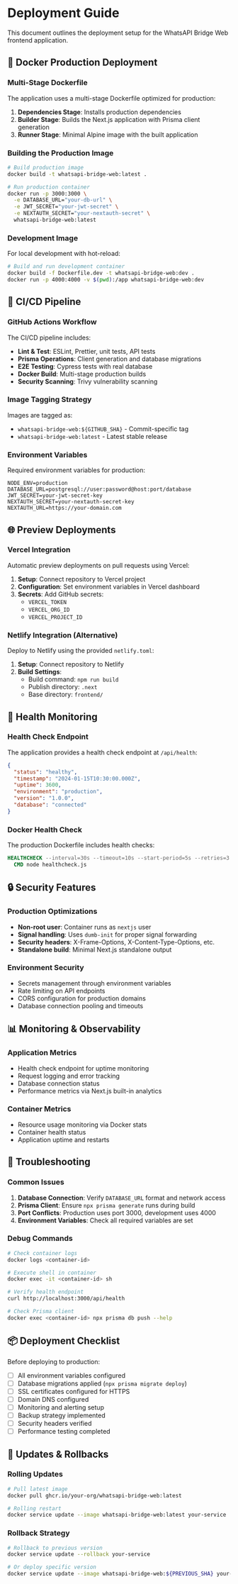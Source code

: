# Deployment Guide

This document outlines the deployment setup for the WhatsAPI Bridge Web frontend application.

## 🐳 Docker Production Deployment

### Multi-Stage Dockerfile

The application uses a multi-stage Dockerfile optimized for production:

1. **Dependencies Stage**: Installs production dependencies
2. **Builder Stage**: Builds the Next.js application with Prisma client generation  
3. **Runner Stage**: Minimal Alpine image with the built application

### Building the Production Image

```bash
# Build production image
docker build -t whatsapi-bridge-web:latest .

# Run production container
docker run -p 3000:3000 \
  -e DATABASE_URL="your-db-url" \
  -e JWT_SECRET="your-jwt-secret" \
  -e NEXTAUTH_SECRET="your-nextauth-secret" \
  whatsapi-bridge-web:latest
```

### Development Image

For local development with hot-reload:

```bash
# Build and run development container
docker build -f Dockerfile.dev -t whatsapi-bridge-web:dev .
docker run -p 4000:4000 -v $(pwd):/app whatsapi-bridge-web:dev
```

## 🚀 CI/CD Pipeline

### GitHub Actions Workflow

The CI/CD pipeline includes:

- **Lint & Test**: ESLint, Prettier, unit tests, API tests
- **Prisma Operations**: Client generation and database migrations
- **E2E Testing**: Cypress tests with real database
- **Docker Build**: Multi-stage production builds
- **Security Scanning**: Trivy vulnerability scanning

### Image Tagging Strategy

Images are tagged as:
- `whatsapi-bridge-web:${GITHUB_SHA}` - Commit-specific tag
- `whatsapi-bridge-web:latest` - Latest stable release

### Environment Variables

Required environment variables for production:

```env
NODE_ENV=production
DATABASE_URL=postgresql://user:password@host:port/database
JWT_SECRET=your-jwt-secret-key
NEXTAUTH_SECRET=your-nextauth-secret-key
NEXTAUTH_URL=https://your-domain.com
```

## 🌐 Preview Deployments

### Vercel Integration

Automatic preview deployments on pull requests using Vercel:

1. **Setup**: Connect repository to Vercel project
2. **Configuration**: Set environment variables in Vercel dashboard
3. **Secrets**: Add GitHub secrets:
   - `VERCEL_TOKEN`
   - `VERCEL_ORG_ID`
   - `VERCEL_PROJECT_ID`

### Netlify Integration (Alternative)

Deploy to Netlify using the provided `netlify.toml`:

1. **Setup**: Connect repository to Netlify
2. **Build Settings**: 
   - Build command: `npm run build`
   - Publish directory: `.next`
   - Base directory: `frontend/`

## 🏥 Health Monitoring

### Health Check Endpoint

The application provides a health check endpoint at `/api/health`:

```json
{
  "status": "healthy",
  "timestamp": "2024-01-15T10:30:00.000Z",
  "uptime": 3600,
  "environment": "production",
  "version": "1.0.0",
  "database": "connected"
}
```

### Docker Health Check

The production Dockerfile includes health checks:

```dockerfile
HEALTHCHECK --interval=30s --timeout=10s --start-period=5s --retries=3 \
  CMD node healthcheck.js
```

## 🔒 Security Features

### Production Optimizations

- **Non-root user**: Container runs as `nextjs` user
- **Signal handling**: Uses `dumb-init` for proper signal forwarding
- **Security headers**: X-Frame-Options, X-Content-Type-Options, etc.
- **Standalone build**: Minimal Next.js standalone output

### Environment Security

- Secrets management through environment variables
- Rate limiting on API endpoints
- CORS configuration for production domains
- Database connection pooling and timeouts

## 📊 Monitoring & Observability

### Application Metrics

- Health check endpoint for uptime monitoring
- Request logging and error tracking
- Database connection status
- Performance metrics via Next.js built-in analytics

### Container Metrics

- Resource usage monitoring via Docker stats
- Container health status
- Application uptime and restarts

## 🚨 Troubleshooting

### Common Issues

1. **Database Connection**: Verify `DATABASE_URL` format and network access
2. **Prisma Client**: Ensure `npx prisma generate` runs during build
3. **Port Conflicts**: Production uses port 3000, development uses 4000
4. **Environment Variables**: Check all required variables are set

### Debug Commands

```bash
# Check container logs
docker logs <container-id>

# Execute shell in container
docker exec -it <container-id> sh

# Verify health endpoint
curl http://localhost:3000/api/health

# Check Prisma client
docker exec <container-id> npx prisma db push --help
```

## 📦 Deployment Checklist

Before deploying to production:

- [ ] All environment variables configured
- [ ] Database migrations applied (`npx prisma migrate deploy`)
- [ ] SSL certificates configured for HTTPS
- [ ] Domain DNS configured
- [ ] Monitoring and alerting setup
- [ ] Backup strategy implemented
- [ ] Security headers verified
- [ ] Performance testing completed

## 🔄 Updates & Rollbacks

### Rolling Updates

```bash
# Pull latest image
docker pull ghcr.io/your-org/whatsapi-bridge-web:latest

# Rolling restart
docker service update --image whatsapi-bridge-web:latest your-service
```

### Rollback Strategy

```bash
# Rollback to previous version
docker service update --rollback your-service

# Or deploy specific version
docker service update --image whatsapi-bridge-web:${PREVIOUS_SHA} your-service
```
